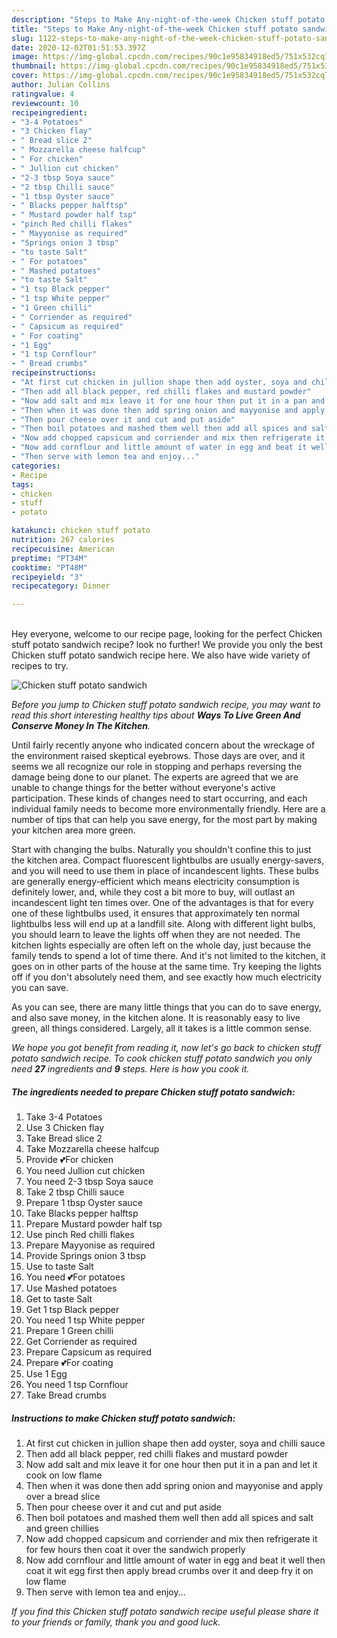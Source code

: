 ```yaml
---
description: "Steps to Make Any-night-of-the-week Chicken stuff potato sandwich"
title: "Steps to Make Any-night-of-the-week Chicken stuff potato sandwich"
slug: 1122-steps-to-make-any-night-of-the-week-chicken-stuff-potato-sandwich
date: 2020-12-02T01:51:53.397Z
image: https://img-global.cpcdn.com/recipes/90c1e95834918ed5/751x532cq70/chicken-stuff-potato-sandwich-recipe-main-photo.jpg
thumbnail: https://img-global.cpcdn.com/recipes/90c1e95834918ed5/751x532cq70/chicken-stuff-potato-sandwich-recipe-main-photo.jpg
cover: https://img-global.cpcdn.com/recipes/90c1e95834918ed5/751x532cq70/chicken-stuff-potato-sandwich-recipe-main-photo.jpg
author: Julian Collins
ratingvalue: 4
reviewcount: 10
recipeingredient:
- "3-4 Potatoes"
- "3 Chicken flay"
- " Bread slice 2"
- " Mozzarella cheese halfcup"
- " For chicken"
- " Jullion cut chicken"
- "2-3 tbsp Soya sauce"
- "2 tbsp Chilli sauce"
- "1 tbsp Oyster sauce"
- " Blacks pepper halftsp"
- " Mustard powder half tsp"
- "pinch Red chilli flakes"
- " Mayyonise as required"
- "Springs onion 3 tbsp"
- "to taste Salt"
- " For potatoes"
- " Mashed potatoes"
- "to taste Salt"
- "1 tsp Black pepper"
- "1 tsp White pepper"
- "1 Green chilli"
- " Corriender as required"
- " Capsicum as required"
- " For coating"
- "1 Egg"
- "1 tsp Cornflour"
- " Bread crumbs"
recipeinstructions:
- "At first cut chicken in jullion shape then add oyster, soya and chilli sauce"
- "Then add all black pepper, red chilli flakes and mustard powder"
- "Now add salt and mix leave it for one hour then put it in a pan and let it cook on low flame"
- "Then when it was done then add spring onion and mayyonise and apply over a bread slice"
- "Then pour cheese over it and cut and put aside"
- "Then boil potatoes and mashed them well then add all spices and salt and green chillies"
- "Now add chopped capsicum and corriender and mix then refrigerate it for few hours then coat it over the sandwich properly"
- "Now add cornflour and little amount of water in egg and beat it well then coat it wit egg first then apply bread crumbs over it and deep fry it on low flame"
- "Then serve with lemon tea and enjoy..."
categories:
- Recipe
tags:
- chicken
- stuff
- potato

katakunci: chicken stuff potato 
nutrition: 267 calories
recipecuisine: American
preptime: "PT34M"
cooktime: "PT48M"
recipeyield: "3"
recipecategory: Dinner

---
```

<br>
Hey everyone, welcome to our recipe page, looking for the perfect Chicken stuff potato sandwich recipe? look no further! We provide you only the best Chicken stuff potato sandwich recipe here. We also have wide variety of recipes to try.
<br>


![Chicken stuff potato sandwich](https://img-global.cpcdn.com/recipes/90c1e95834918ed5/751x532cq70/chicken-stuff-potato-sandwich-recipe-main-photo.jpg)

<i>Before you jump to Chicken stuff potato sandwich recipe, you may want to read this short interesting healthy tips about 
<strong>Ways To Live Green And Conserve Money In The Kitchen</strong>.</i>
</br>

Until fairly recently anyone who indicated concern about the wreckage of the environment raised skeptical eyebrows. Those days are over, and it seems we all recognize our role in stopping and perhaps reversing the damage being done to our planet. The experts are agreed that we are unable to change things for the better without everyone's active participation. These kinds of changes need to start occurring, and each individual family needs to become more environmentally friendly. Here are a number of tips that can help you save energy, for the most part by making your kitchen area more green.

Start with changing the bulbs. Naturally you shouldn't confine this to just the kitchen area. Compact fluorescent lightbulbs are usually energy-savers, and you will need to use them in place of incandescent lights. These bulbs are generally energy-efficient which means electricity consumption is definitely lower, and, while they cost a bit more to buy, will outlast an incandescent light ten times over. One of the advantages is that for every one of these lightbulbs used, it ensures that approximately ten normal lightbulbs less will end up at a landfill site. Along with different light bulbs, you should learn to leave the lights off when they are not needed. The kitchen lights especially are often left on the whole day, just because the family tends to spend a lot of time there. And it's not limited to the kitchen, it goes on in other parts of the house at the same time. Try keeping the lights off if you don't absolutely need them, and see exactly how much electricity you can save.

As you can see, there are many little things that you can do to save energy, and also save money, in the kitchen alone. It is reasonably easy to live green, all things considered. Largely, all it takes is a little common sense.


<i>We hope you got benefit from reading it, now let's go back to chicken stuff potato sandwich recipe. To cook chicken stuff potato sandwich you only need <strong>27</strong> ingredients and <strong>9</strong> steps. Here is how you cook it.
</i>

##### The ingredients needed to prepare Chicken stuff potato sandwich:

1. Take 3-4 Potatoes
1. Use 3 Chicken flay
1. Take  Bread slice 2
1. Take  Mozzarella cheese halfcup
1. Provide  💕For chicken
1. You need  Jullion cut chicken
1. You need 2-3 tbsp Soya sauce
1. Take 2 tbsp Chilli sauce
1. Prepare 1 tbsp Oyster sauce
1. Take  Blacks pepper halftsp
1. Prepare  Mustard powder half tsp
1. Use pinch Red chilli flakes
1. Prepare  Mayyonise as required
1. Provide Springs onion 3 tbsp
1. Use to taste Salt
1. You need  💕For potatoes
1. Use  Mashed potatoes
1. Get to taste Salt
1. Get 1 tsp Black pepper
1. You need 1 tsp White pepper
1. Prepare 1 Green chilli
1. Get  Corriender as required
1. Prepare  Capsicum as required
1. Prepare  💕For coating
1. Use 1 Egg
1. You need 1 tsp Cornflour
1. Take  Bread crumbs


##### Instructions to make Chicken stuff potato sandwich:

1. At first cut chicken in jullion shape then add oyster, soya and chilli sauce
1. Then add all black pepper, red chilli flakes and mustard powder
1. Now add salt and mix leave it for one hour then put it in a pan and let it cook on low flame
1. Then when it was done then add spring onion and mayyonise and apply over a bread slice
1. Then pour cheese over it and cut and put aside
1. Then boil potatoes and mashed them well then add all spices and salt and green chillies
1. Now add chopped capsicum and corriender and mix then refrigerate it for few hours then coat it over the sandwich properly
1. Now add cornflour and little amount of water in egg and beat it well then coat it wit egg first then apply bread crumbs over it and deep fry it on low flame
1. Then serve with lemon tea and enjoy...


<i>If you find this Chicken stuff potato sandwich recipe useful please share it to your friends or family, thank you and good luck.</i>
